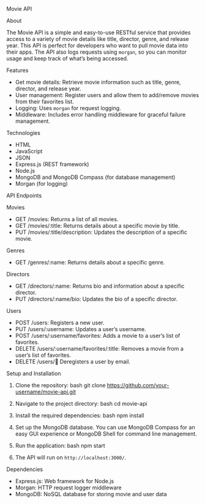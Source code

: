 Movie API

About

The Movie API is a simple and easy-to-use RESTful service that provides access to a variety of movie details like title, director, genre, and release year. This API is perfect for developers who want to pull movie data into their apps. The API also logs requests using `morgan`, so you can monitor usage and keep track of what’s being accessed.

Features
- Get movie details: Retrieve movie information such as title, genre, director, and release year.
- User management: Register users and allow them to add/remove movies from their favorites list.
- Logging: Uses `morgan` for request logging.
- Middleware: Includes error handling middleware for graceful failure management.

Technologies
- HTML
- JavaScript
- JSON
- Express.js (REST framework)
- Node.js
- MongoDB and MongoDB Compass (for database management)
- Morgan (for logging)

API Endpoints

Movies
- GET /movies: Returns a list of all movies.
- GET /movies/:title: Returns details about a specific movie by title.
- PUT /movies/:title/description: Updates the description of a specific movie.

Genres
- GET /genres/:name: Returns details about a specific genre.

Directors
- GET /directors/:name: Returns bio and information about a specific director.
- PUT /directors/:name/bio: Updates the bio of a specific director.

Users
- POST /users: Registers a new user.
- PUT /users/:username: Updates a user’s username.
- POST /users/:username/favorites: Adds a movie to a user’s list of favorites.
- DELETE /users/:username/favorites/:title: Removes a movie from a user’s list of favorites.
- DELETE /users/:email: Deregisters a user by email.

Setup and Installation

1. Clone the repository:
   bash
   git clone https://github.com/your-username/movie-api.git
   
   
2. Navigate to the project directory:
   bash
   cd movie-api
   

3. Install the required dependencies:
   bash
   npm install
   

4. Set up the MongoDB database. You can use MongoDB Compass for an easy GUI experience or MongoDB Shell for command line management.

5. Run the application:
   bash
   npm start
   

6. The API will run on `http://localhost:3000/`.

Dependencies

- Express.js: Web framework for Node.js
- Morgan: HTTP request logger middleware
- MongoDB: NoSQL database for storing movie and user data
